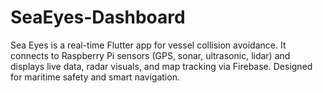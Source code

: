 # SeaEyes-Dashboard
Sea Eyes is a real-time Flutter app for vessel collision avoidance. It connects to Raspberry Pi sensors (GPS, sonar, ultrasonic, lidar) and displays live data, radar visuals, and map tracking via Firebase. Designed for maritime safety and smart navigation.
